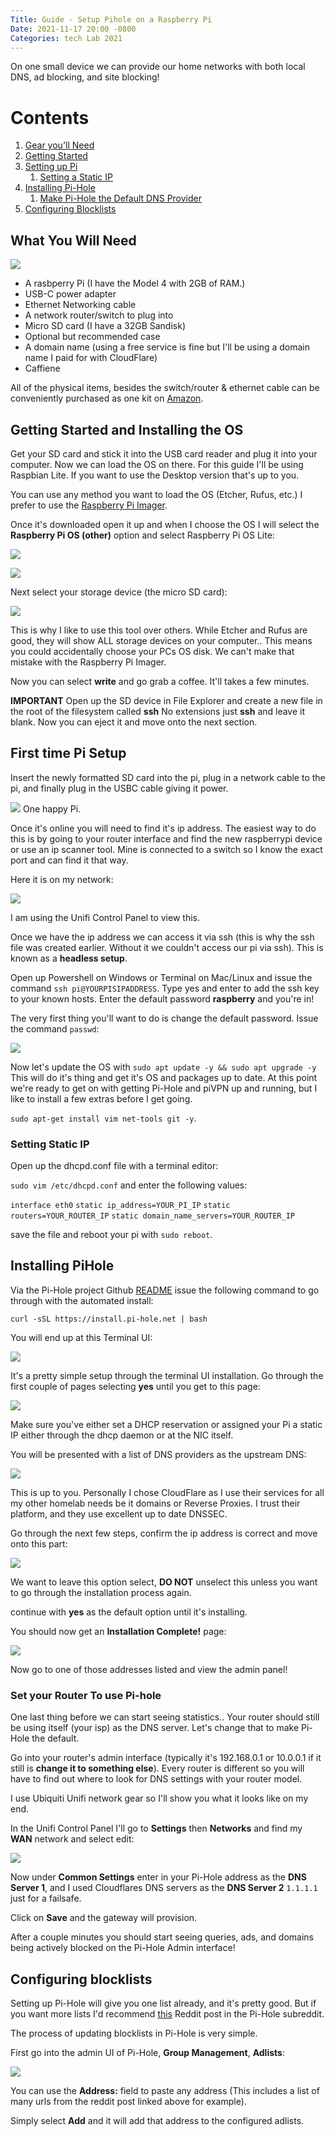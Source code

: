 ```yaml
---
Title: Guide - Setup Pihole on a Raspberry Pi
Date: 2021-11-17 20:00 -0800
Categories: tech Lab 2021
---
```


On one small device we can provide our home networks with both local DNS, ad blocking, and site blocking!

# Contents
1. [Gear you'll Need](#gear)
2. [Getting Started](#install)
3. [Setting up Pi](#pisetup)
    1. [Setting a Static IP](#staticip)
4. [Installing Pi-Hole](#Pihole)
    1. [Make Pi-Hole the Default DNS Provider](#routerpi)
5. [Configuring Blocklists](#blocklists)

## What You Will Need <a name="gear"></a>

![](/assets/images/pimaterials.jpg)

- A rasbperry Pi (I have the Model 4 with 2GB of RAM.)
- USB-C power adapter
- Ethernet Networking cable
- A network router/switch to plug into
- Micro SD card (I have a 32GB Sandisk)
- Optional but recommended case
- A domain name (using a free service is fine but I'll be using a domain name I paid for with CloudFlare)
- Caffiene

All of the physical items, besides the switch/router & ethernet cable can be conveniently purchased as one kit on [Amazon](https://www.amazon.ca/CanaKit-Raspberry-Starter-Kit-4GB/dp/B07WRMR2CX/ref=sr_1_5?crid=2G191OGTXJF59&keywords=raspberry%2Bpi%2B2gb&qid=1637123097&sprefix=raspberry%2Bpi%2B2%2Caps%2C286&sr=8-5&th=1).


## Getting Started and Installing the OS <a name="install"></a>

Get your SD card and stick it into the USB card reader and plug it into your computer. Now we can load the OS on there. For this guide I'll be using Raspbian Lite. If you want to use the Desktop version that's up to you.

You can use any method you want to load the OS (Etcher, Rufus, etc.) I prefer to use the [Raspberry Pi Imager](https://www.raspberrypi.com/software/). 


Once it's downloaded open it up and when I choose the OS I will select the **Raspberry Pi OS (other)** option and select Raspberry Pi OS Lite:

![](/assets/images/imager1.png)

![](/assets/images/imager2.png)

Next select your storage device (the micro SD card):

![](/assets/images/imager3.png)

This is why I like to use this tool over others. While Etcher and Rufus are good, they will show ALL storage devices on your computer.. This means you could accidentally choose your PCs OS disk. We can't make that mistake with the Raspberry Pi Imager.

Now you can select **write** and go grab a coffee. It'll takes a few minutes.

**IMPORTANT** Open up the SD device in File Explorer and create a new file in the root of the filesystem called **ssh** No extensions just **ssh** and leave it blank. Now you can eject it and move onto the next section.

## First time Pi Setup <a name="pisetup"></a>

Insert the newly formatted SD card into the pi, plug in a network cable to the pi, and finally plug in the USBC cable giving it power.

![](/assets/images/happypi.jpg)
 One happy Pi.

Once it's online you will need to find it's ip address. The easiest way to do this is by going to your router interface and find the new raspberrypi device or use an ip scanner tool. Mine is connected to a switch so I know the exact port and can find it that way.

Here it is on my network:

![](/assets/images/unifipi.png)

I am using the Unifi Control Panel to view this.

Once we have the ip address we can access it via ssh (this is why the ssh file was created earlier. Without it we couldn't access our pi via ssh). This is known as a **headless setup**. 

Open up Powershell on Windows or Terminal on Mac/Linux and issue the command `ssh pi@YOURPISIPADDRESS`. Type yes and enter to add the ssh key to your known hosts. Enter the default password **raspberry** and you're in!

The very first thing you'll want to do is change the default password. Issue the command `passwd`:

![](/assets/images/changepwi.png)

Now let's update the OS with `sudo apt update -y && sudo apt upgrade -y` This will do it's thing and get it's OS and packages up to date. At this point we're ready to get on with getting Pi-Hole and piVPN up and running, but I like to install a few extras before I get going.

`sudo apt-get install vim net-tools git -y`.

### Setting Static IP <a name="staticip"></a>

Open up the dhcpd.conf file with a terminal editor:

`sudo vim /etc/dhcpd.conf` and enter the following values:

`interface eth0`
`static ip_address=YOUR_PI_IP`
`static routers=YOUR_ROUTER_IP`
`static domain_name_servers=YOUR_ROUTER_IP`

save the file and reboot your pi with `sudo reboot`.

## Installing PiHole <a name="Pihole"></a>

Via the Pi-Hole project Github [README](https://github.com/pi-hole/pi-hole) issue the following command to go through with the automated install:

`curl -sSL https://install.pi-hole.net | bash` 

You will end up at this Terminal UI:

![](/assets/images/piholetui1.png)

It's a pretty simple setup through the terminal UI installation. Go through the first couple of pages selecting **yes** until you get to this page:

![](/assets/images/piholetui2.png)

Make sure you've either set a DHCP reservation or assigned your Pi a static IP either through the dhcp daemon or at the NIC itself.

You will be presented with a list of DNS providers as the upstream DNS:

![](/assets/images/piholetui3.png)

This is up to you. Personally I chose CloudFlare as I use their services for all my other homelab needs be it domains or Reverse Proxies. I trust their platform, and they use excellent up to date DNSSEC. 

Go through the next few steps, confirm the ip address is correct and move onto this part:

![](/assets/images/piholetui4.png)

We want to leave this option select, **DO NOT** unselect this unless you want to go through the installation process again.

continue with **yes** as the default option until it's installing.

You should now get an **Installation Complete!** page:

![](/assets/images/piholetui5.png)

Now go to one of those addresses listed and view the admin panel!

### Set your Router To use Pi-hole <a name="routerpi"></a>

One last thing before we can start seeing statistics.. Your router should still be using itself (your isp) as the DNS server. Let's change that to make Pi-Hole the default.

Go into your router's admin interface (typically it's 192.168.0.1 or 10.0.0.1 if it still is **change it to something else**). Every router is different so you will have to find out where to look for DNS settings with your router model. 

I use Ubiquiti Unifi network gear so I'll show you what it looks like on my end.

In the Unifi Control Panel I'll go to **Settings** then **Networks** and find my **WAN** network and select edit:

![](/assets/images/unifistatic.png)

Now under **Common Settings** enter in your Pi-Hole address as the **DNS Server 1**, and I used Cloudflares DNS servers as the **DNS Server 2** `1.1.1.1` just for a failsafe.

Click on **Save** and the gateway will provision.

After a couple minutes you should start seeing queries, ads, and domains being actively blocked on the Pi-Hole Admin interface!

## Configuring blocklists <a name="blocklists"></a>

Setting up Pi-Hole will give you one list already, and it's pretty good. But if you want more lists I'd recommend [this](https://www.reddit.com/r/pihole/comments/hpfajt/best_blocklists/) Reddit post in the Pi-Hole subreddit.

The process of updating blocklists in Pi-Hole is very simple.

First go into the admin UI of Pi-Hole, **Group Management**, **Adlists**:

![](/assets/images/adlists1.png)

You can use the **Address:** field to paste any address (This includes a list of many urls from the reddit post linked above for example).

Simply select **Add** and it will add that address to the configured adlists.








